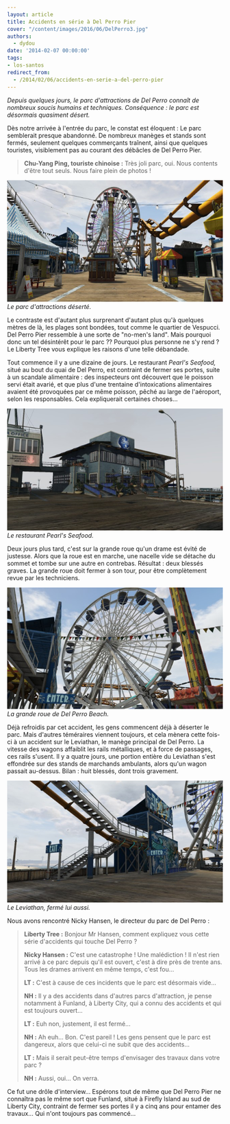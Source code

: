 ```yaml
---
layout: article
title: Accidents en série à Del Perro Pier
cover: "/content/images/2016/06/DelPerro3.jpg"
authors:
  - dydou
date: '2014-02-07 00:00:00'
tags:
- los-santos
redirect_from:
  - /2014/02/06/accidents-en-serie-a-del-perro-pier
---
```


_Depuis quelques jours, le parc d'attractions de Del Perro connaît de nombreux soucis humains et techniques. Conséquence : le parc est désormais quasiment désert._

Dès notre arrivée à l'entrée du parc, le constat est éloquent : Le parc semblerait presque abandonné. De nombreux manèges et stands sont fermés, seulement quelques commerçants traînent, ainsi que quelques touristes, visiblement pas au courant des débâcles de Del Perro Pier.

> **Chu-Yang Ping, touriste chinoise :** Très joli parc, oui. Nous contents d'être tout seuls. Nous faire plein de photos !

![Le parc d'attractions déserté.](/content/images/2016/06/DelPerro.jpg)
_Le parc d'attractions déserté._

Le contraste est d'autant plus surprenant d'autant plus qu'à quelques mètres de là, les plages sont bondées, tout comme le quartier de Vespucci. Del Perro Pier ressemble à une sorte de "no-men's land". Mais pourquoi donc un tel désintérêt pour le parc ?? Pourquoi plus personne ne s'y rend ? Le Liberty Tree vous explique les raisons d'une telle débandade.

Tout commence il y a une dizaine de jours. Le restaurant _Pearl's Seafood,_ situé au bout du quai de Del Perro, est contraint de fermer ses portes, suite à un scandale alimentaire : des inspecteurs ont découvert que le poisson servi était avarié, et que plus d'une trentaine d'intoxications alimentaires avaient été provoquées par ce même poisson, pêché au large de l'aéroport, selon les responsables. Cela expliquerait certaines choses...

![Le restaurant Pearl's Seafood.](/content/images/2016/06/DelPerro5.jpg)
_Le restaurant Pearl's Seafood._

Deux jours plus tard, c'est sur la grande roue qu'un drame est évité de justesse. Alors que la roue est en marche, une nacelle vide se détache du sommet et tombe sur une autre en contrebas. Résultat : deux blessés graves. La grande roue doit fermer à son tour, pour être complètement revue par les techniciens.

![La grande roue de Del Perro Beach.](/content/images/2016/06/DelPerro4.jpg)
_La grande roue de Del Perro Beach._

Déjà refroidis par cet accident, les gens commencent déjà à déserter le parc. Mais d'autres téméraires viennent toujours, et cela mènera cette fois-ci à un accident sur le Leviathan, le manège principal de Del Perro. La vitesse des wagons affaiblit les rails métalliques, et à force de passages, ces rails s'usent. Il y a quatre jours, une portion entière du Leviathan s'est effondrée sur des stands de marchands ambulants, alors qu'un wagon passait au-dessus. Bilan : huit blessés, dont trois gravement.

![Le Leviathan, fermé lui aussi.](/content/images/2016/06/DelPerro2.jpg)
_Le Leviathan, fermé lui aussi._

Nous avons rencontré Nicky Hansen, le directeur du parc de Del Perro :

> **Liberty Tree :** Bonjour Mr Hansen, comment expliquez vous cette série d'accidents qui touche Del Perro ?
> 
> **Nicky Hansen :** C'est une catastrophe ! Une malédiction ! Il n'est rien arrivé à ce parc depuis qu'il est ouvert, c'est à dire près de trente ans. Tous les drames arrivent en même temps, c'est fou...
> 
> **LT :** C'est à cause de ces incidents que le parc est désormais vide...
> 
> **NH :** Il y a des accidents dans d'autres parcs d'attraction, je pense notamment à Funland, à Liberty City, qui a connu des accidents et qui est toujours ouvert...
> 
> **LT :** Euh non, justement, il est fermé...
> 
> **NH :** Ah euh... Bon. C'est pareil ! Les gens pensent que le parc est dangereux, alors que celui-ci ne subit que des accidents...
> 
> **LT :** Mais il serait peut-être temps d'envisager des travaux dans votre parc ?
> 
> **NH :** Aussi, oui... On verra.

Ce fut une drôle d'interview... Espérons tout de même que Del Perro Pier ne connaîtra pas le même sort que Funland, situé à Firefly Island au sud de Liberty City, contraint de fermer ses portes il y a cinq ans pour entamer des travaux... Qui n'ont toujours pas commencé...